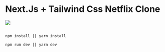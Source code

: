 # Next.Js + Tailwind Css Netflix Clone

<img src="https://ibb.co/XkWppZW">

```

npm install || yarn install

npm run dev || yarn dev

```
